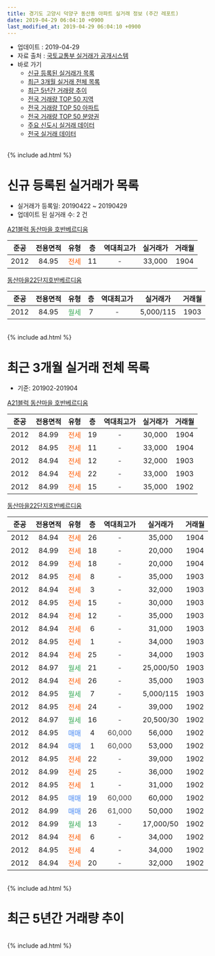 ```yaml
---
title: 경기도 고양시 덕양구 동산동 아파트 실거래 정보 (주간 레포트)
date: 2019-04-29 06:04:10 +0900
last_modified_at: 2019-04-29 06:04:10 +0900
---
```


* 업데이트 : 2019-04-29
* 자료 출처 : [국토교통부 실거래가 공개시스템](http://rt.molit.go.kr)
* 바로 가기
    * [신규 등록된 실거래가 목록](#신규-등록된-실거래가-목록)
    * [최근 3개월 실거래 전체 목록](#최근-3개월-실거래-전체-목록)
    * [최근 5년간 거래량 추이](#최근-5년간-거래량-추이)
    * [전국 거래량 TOP 50 지역](https://inasie.github.io/apt-trade-info/최근-3개월-전국에서-가장-거래가-많이-발생한-지역)
    * [전국 거래량 TOP 50 아파트](https://inasie.github.io/apt-trade-info/최근-3개월-전국에서-가장-거래가-많이-발생한-아파트)
    * [전국 거래량 TOP 50 분양권](https://inasie.github.io/apt-trade-info/최근-3개월-전국에서-가장-거래가-많이-발생한-분양권)
    * [주요 신도시 실거래 데이터](https://inasie.github.io/apt-trade-info/주요-신도시)
    * [전국 실거래 데이터](https://inasie.github.io/apt-trade-info/전국)
<br>
{% include ad.html %}
<br>

# 신규 등록된 실거래가 목록
* 실거래가 등록일: 20190422 ~ 20190429
* 업데이트 된 실거래 수: 2 건


[A21블럭 동산마을 호반베르디움](https://search.naver.com/search.naver?query=%EA%B2%BD%EA%B8%B0%EB%8F%84+%EA%B3%A0%EC%96%91%EC%8B%9C+%EB%8D%95%EC%96%91%EA%B5%AC+%EB%8F%99%EC%82%B0%EB%8F%99+A21%EB%B8%94%EB%9F%AD+%EB%8F%99%EC%82%B0%EB%A7%88%EC%9D%84+%ED%98%B8%EB%B0%98%EB%B2%A0%EB%A5%B4%EB%94%94%EC%9B%80)

|준공|전용면적|유형|층|역대최고가|실거래가|거래월|
|:---:|:---:|:---:|:---:|:---:|:---:|:---:|
|2012|84.95|<span style="color:#ff5a00">전세</span>|11|<span style="color:#444444">-</span>|33,000|1904|

[동산마을22단지호반베르디움](https://search.naver.com/search.naver?query=%EA%B2%BD%EA%B8%B0%EB%8F%84+%EA%B3%A0%EC%96%91%EC%8B%9C+%EB%8D%95%EC%96%91%EA%B5%AC+%EB%8F%99%EC%82%B0%EB%8F%99+%EB%8F%99%EC%82%B0%EB%A7%88%EC%9D%8422%EB%8B%A8%EC%A7%80%ED%98%B8%EB%B0%98%EB%B2%A0%EB%A5%B4%EB%94%94%EC%9B%80)

|준공|전용면적|유형|층|역대최고가|실거래가|거래월|
|:---:|:---:|:---:|:---:|:---:|:---:|:---:|
|2012|84.95|<span style="color:#34a853">월세</span>|7|<span style="color:#444444">-</span>|5,000/115|1903|


<br>
{% include ad.html %}
<br>

# 최근 3개월 실거래 전체 목록
* 기준: 201902-201904


[A21블럭 동산마을 호반베르디움](https://search.naver.com/search.naver?query=%EA%B2%BD%EA%B8%B0%EB%8F%84+%EA%B3%A0%EC%96%91%EC%8B%9C+%EB%8D%95%EC%96%91%EA%B5%AC+%EB%8F%99%EC%82%B0%EB%8F%99+A21%EB%B8%94%EB%9F%AD+%EB%8F%99%EC%82%B0%EB%A7%88%EC%9D%84+%ED%98%B8%EB%B0%98%EB%B2%A0%EB%A5%B4%EB%94%94%EC%9B%80)

|준공|전용면적|유형|층|역대최고가|실거래가|거래월|
|:---:|:---:|:---:|:---:|:---:|:---:|:---:|
|2012|84.99|<span style="color:#ff5a00">전세</span>|19|<span style="color:#444444">-</span>|30,000|1904|
|2012|84.95|<span style="color:#ff5a00">전세</span>|11|<span style="color:#444444">-</span>|33,000|1904|
|2012|84.94|<span style="color:#ff5a00">전세</span>|12|<span style="color:#444444">-</span>|32,000|1903|
|2012|84.94|<span style="color:#ff5a00">전세</span>|22|<span style="color:#444444">-</span>|33,000|1903|
|2012|84.99|<span style="color:#ff5a00">전세</span>|15|<span style="color:#444444">-</span>|35,000|1902|

[동산마을22단지호반베르디움](https://search.naver.com/search.naver?query=%EA%B2%BD%EA%B8%B0%EB%8F%84+%EA%B3%A0%EC%96%91%EC%8B%9C+%EB%8D%95%EC%96%91%EA%B5%AC+%EB%8F%99%EC%82%B0%EB%8F%99+%EB%8F%99%EC%82%B0%EB%A7%88%EC%9D%8422%EB%8B%A8%EC%A7%80%ED%98%B8%EB%B0%98%EB%B2%A0%EB%A5%B4%EB%94%94%EC%9B%80)

|준공|전용면적|유형|층|역대최고가|실거래가|거래월|
|:---:|:---:|:---:|:---:|:---:|:---:|:---:|
|2012|84.94|<span style="color:#ff5a00">전세</span>|26|<span style="color:#444444">-</span>|35,000|1904|
|2012|84.99|<span style="color:#ff5a00">전세</span>|18|<span style="color:#444444">-</span>|20,000|1904|
|2012|84.99|<span style="color:#ff5a00">전세</span>|18|<span style="color:#444444">-</span>|20,000|1904|
|2012|84.95|<span style="color:#ff5a00">전세</span>|8|<span style="color:#444444">-</span>|35,000|1903|
|2012|84.94|<span style="color:#ff5a00">전세</span>|3|<span style="color:#444444">-</span>|32,000|1903|
|2012|84.95|<span style="color:#ff5a00">전세</span>|15|<span style="color:#444444">-</span>|30,000|1903|
|2012|84.94|<span style="color:#ff5a00">전세</span>|12|<span style="color:#444444">-</span>|35,000|1903|
|2012|84.94|<span style="color:#ff5a00">전세</span>|6|<span style="color:#444444">-</span>|31,000|1903|
|2012|84.95|<span style="color:#ff5a00">전세</span>|1|<span style="color:#444444">-</span>|34,000|1903|
|2012|84.94|<span style="color:#ff5a00">전세</span>|25|<span style="color:#444444">-</span>|34,000|1903|
|2012|84.97|<span style="color:#34a853">월세</span>|21|<span style="color:#444444">-</span>|25,000/50|1903|
|2012|84.94|<span style="color:#ff5a00">전세</span>|26|<span style="color:#444444">-</span>|35,000|1903|
|2012|84.95|<span style="color:#34a853">월세</span>|7|<span style="color:#444444">-</span>|5,000/115|1903|
|2012|84.95|<span style="color:#ff5a00">전세</span>|24|<span style="color:#444444">-</span>|39,000|1902|
|2012|84.97|<span style="color:#34a853">월세</span>|16|<span style="color:#444444">-</span>|20,500/30|1902|
|2012|84.95|<span style="color:#4285f3">매매</span>|4|<span style="color:#444444">60,000</span>|56,000|1902|
|2012|84.94|<span style="color:#4285f3">매매</span>|1|<span style="color:#444444">60,000</span>|53,000|1902|
|2012|84.95|<span style="color:#ff5a00">전세</span>|22|<span style="color:#444444">-</span>|39,000|1902|
|2012|84.99|<span style="color:#ff5a00">전세</span>|25|<span style="color:#444444">-</span>|36,000|1902|
|2012|84.95|<span style="color:#ff5a00">전세</span>|1|<span style="color:#444444">-</span>|31,000|1902|
|2012|84.95|<span style="color:#4285f3">매매</span>|19|<span style="color:#444444">60,000</span>|60,000|1902|
|2012|84.99|<span style="color:#4285f3">매매</span>|26|<span style="color:#444444">61,000</span>|50,000|1902|
|2012|84.99|<span style="color:#34a853">월세</span>|13|<span style="color:#444444">-</span>|17,000/50|1902|
|2012|84.94|<span style="color:#ff5a00">전세</span>|6|<span style="color:#444444">-</span>|34,000|1902|
|2012|84.95|<span style="color:#ff5a00">전세</span>|4|<span style="color:#444444">-</span>|34,000|1902|
|2012|84.94|<span style="color:#ff5a00">전세</span>|20|<span style="color:#444444">-</span>|32,000|1902|


<br>
{% include ad.html %}
<br>

# 최근 5년간 거래량 추이


<div style="width:100%;">
    <canvas id="deal_progress" height="200"></canvas>
</div>

<script>
new Chart(document.getElementById("deal_progress"), {
    type: 'line',
    data: {
        labels: ['201404','201405','201406','201407','201408','201409','201410','201411','201412','201501','201502','201503','201504','201505','201506','201507','201508','201509','201510','201511','201512','201601','201602','201603','201604','201605','201606','201607','201608','201609','201610','201611','201612','201701','201702','201703','201704','201705','201706','201707','201708','201709','201710','201711','201712','201801','201802','201803','201804','201805','201806','201807','201808','201809','201810','201811','201812','201901','201902','201903','201904'],
        datasets: [{
            label: '매매',
            pointRadius: 1,
            data: [0, 0, 1, 2, 2, 8, 19, 5, 4, 6, 13, 22, 11, 10, 4, 4, 5, 4, 11, 5, 5, 4, 4, 13, 6, 9, 17, 14, 22, 22, 12, 2, 1, 1, 2, 0, 5, 6, 2, 5, 3, 3, 3, 2, 4, 2, 3, 8, 5, 6, 11, 8, 55, 42, 12, 9, 1, 4, 4, 0, 0],
            borderColor: "rgba(255, 201, 14, 1)",
            backgroundColor: "rgba(255, 201, 14, 0.5)",
            fill: false,
            lineTension: 0
        },{
            label: '전월세',
            pointRadius: 1,
            data: [6, 10, 4, 18, 22, 38, 49, 39, 27, 29, 15, 6, 6, 2, 3, 2, 2, 6, 9, 3, 1, 3, 8, 8, 3, 9, 12, 9, 14, 18, 39, 24, 16, 16, 19, 11, 8, 4, 9, 13, 10, 15, 13, 12, 17, 8, 6, 15, 9, 10, 8, 7, 18, 14, 13, 7, 9, 13, 10, 12, 5],
            borderColor: "rgba(0, 141, 185, 1)",
            backgroundColor: "rgba(0, 141, 185, 0.5)",
            fill: false,
            lineTension: 0
        }
        ]
    },
    options: {
        responsive: true,
        title: {
            display: false
        },
        tooltips: {
            mode: 'index',
            intersect: false
        },
        hover: {
            mode: 'nearest',
            intersect: true
        },
        scales: {
            xAxes: [{
                display: true,
                scaleLabel: {
                    display: true,
                    labelString: '년/월'
                }
            }],
            yAxes: [{
                display: true,
                ticks: {
                    suggestedMin: 0,
                },
                scaleLabel: {
                    display: true,
                    labelString: '실거래 수'
                }
            }]
        }
    }
});

</script>


<br>
{% include ad.html %}
<br>

